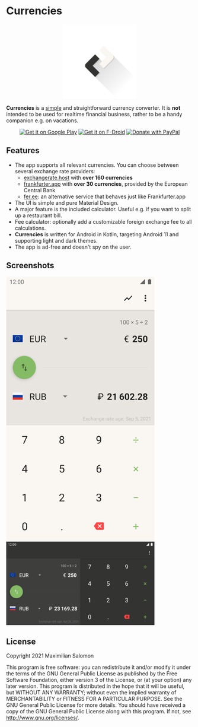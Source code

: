 # Currencies

<div align="center">
   <img alt="Logo" height="200" src="art/ic_launcher/ic_launcher_foreground.svg">
</div>

**Currencies** is a [simple](https://en.wikipedia.org/wiki/KISS_principle) and straightforward currency converter.
It is **not** intended to be used for realtime financial business, rather to be a handy companion e.g. on vacations.

<div align="center">
   <a href="https://play.google.com/store/apps/details?id=de.salomax.currencies"><img alt="Get it on Google Play" height="75" src="https://play.google.com/intl/en_us/badges/images/generic/en_badge_web_generic.png"></a>
   <a href="https://f-droid.org/packages/de.salomax.currencies/"><img alt="Get it on F-Droid" height="75" src="https://f-droid.org/badge/get-it-on.png"></a>
   <a href="https://www.paypal.com/donate?hosted_button_id=2JCY7E99V9DGC"><img alt="Donate with PayPal" height="75" src="https://raw.githubusercontent.com/aha999/DonateButtons/master/Paypal.png"></a>
</div>


## Features

* The app supports all relevant currencies. You can choose between several exchange rate providers:
   * [exchangerate.host](https://exchangerate.host/) with **over 160 currencies**
   * [frankfurter.app](https://frankfurter.app/) with **over 30 currencies**, provided by the European Central Bank
   * [fer.ee](https://fer.ee/): an alternative service that behaves just like Frankfurter.app
* The UI is simple and pure Material Design.
* A major feature is the included calculator. Useful e.g. if you want to split up a restaurant bill.
* Fee calculator: optionally add a customizable foreign exchange fee to all calculations.
* **Currencies** is written for Android in Kotlin, targeting Android 11 and supporting light and dark themes.
* The app is ad-free and doesn't spy on the user.


## Screenshots

<div>
   <img src="art/screenshots/screen01.png" width="400" alt="screenshot 1">
   <img src="art/screenshots/screen03.png" width="400" alt="screenshot 2">
</div>


## License
Copyright 2021 Maximilian Salomon

This program is free software: you can redistribute it and/or modify it under the terms of the GNU General Public License as published by the Free Software Foundation, either version 3 of the License, or (at your option) any later version.
This program is distributed in the hope that it will be useful, but WITHOUT ANY WARRANTY; without even the implied warranty of MERCHANTABILITY or FITNESS FOR A PARTICULAR PURPOSE. See the GNU General Public License for more details.
You should have received a copy of the GNU General Public License along with this program. If not, see http://www.gnu.org/licenses/.
